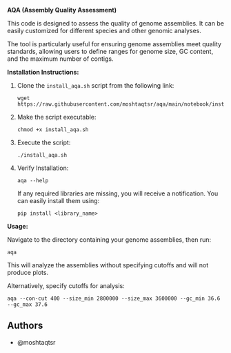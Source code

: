 
**AQA (Assembly Quality Assessment)**

This code is designed to assess the quality of genome assemblies. It can be easily customized for different species and other genomic analyses.

The tool is particularly useful for ensuring genome assemblies meet quality standards, allowing users to define ranges for genome size, GC content, and the maximum number of contigs.

**Installation Instructions:**

1. Clone the `install_aqa.sh` script from the following link:
   ```
   wget https://raw.githubusercontent.com/moshtaqtsr/aqa/main/notebook/install_aqa.sh
   ```

2. Make the script executable:
   ```
   chmod +x install_aqa.sh
   ```

3. Execute the script:
   ```
   ./install_aqa.sh
   ```

4. Verify Installation:
   ```
   aqa --help
   ```

   If any required libraries are missing, you will receive a notification. You can easily install them using:
   ```
   pip install <library_name>
   ```

**Usage:**

Navigate to the directory containing your genome assemblies, then run:

```
aqa
```
This will analyze the assemblies without specifying cutoffs and will not produce plots.

Alternatively, specify cutoffs for analysis:
```
aqa --con-cut 400 --size_min 2800000 --size_max 3600000 --gc_min 36.6 --gc_max 37.6
```

## Authors

- @moshtaqtsr



